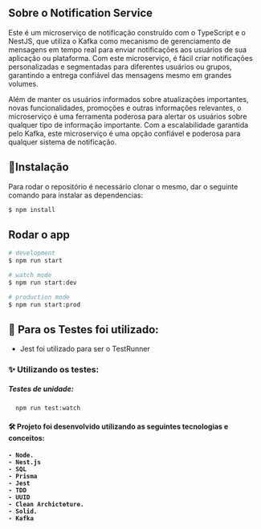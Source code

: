 
## Sobre o Notification Service

Este é um microserviço de notificação construído com o TypeScript e o NestJS, que utiliza o Kafka como mecanismo de gerenciamento de mensagens em tempo real para enviar notificações aos usuários de sua aplicação ou plataforma. Com este microserviço, é fácil criar notificações personalizadas e segmentadas para diferentes usuários ou grupos, garantindo a entrega confiável das mensagens mesmo em grandes volumes.

Além de manter os usuários informados sobre atualizações importantes, novas funcionalidades, promoções e outras informações relevantes, o microserviço é uma ferramenta poderosa para alertar os usuários sobre qualquer tipo de informação importante. Com a escalabilidade garantida pelo Kafka, este microserviço é uma opção confiável e poderosa para qualquer sistema de notificação.

## :rocket:Instalação
Para rodar o repositório é necessário clonar o mesmo, dar o seguinte comando para instalar as dependencias:

```bash
$ npm install
```

## Rodar o app

```bash
# development
$ npm run start

# watch mode
$ npm run start:dev

# production mode
$ npm run start:prod
```
## 📍 Para os Testes foi utilizado: 
- Jest foi utilizado para ser o TestRunner


<h3>✨ Utilizando os testes:</h3>

<h5> Testes de unidade: </h5>

      npm run test:watch

<h4> 🛠 Projeto foi desenvolvido utilizando as seguintes tecnologias e conceitos: <h4>

    - Node.
    - Nest.js
    - SQL 
    - Prisma
    - Jest
    - TDD 
    - UUID
    - Clean Archicteture.
    - Solid.
    - Kafka


